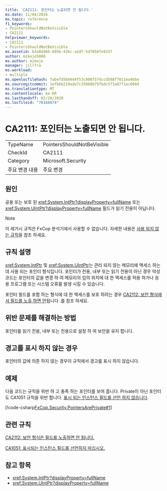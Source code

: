```yaml
---
title: 'CA2111: 포인터는 노출되면 안 됩니다.'
ms.date: 11/04/2016
ms.topic: reference
f1_keywords:
- PointersShouldNotBeVisible
- CA2111
helpviewer_keywords:
- CA2111
- PointersShouldNotBeVisible
ms.assetid: b3a8d466-895b-43bc-a2df-5d7058fe915f
author: mikejo5000
ms.author: mikejo
manager: jillfra
ms.workload:
- multiple
ms.openlocfilehash: fabefd568444f53c900f57dccd508f7011ea4bbe
ms.sourcegitcommit: 1efb6b219ade7c35068b79fbdc573a8771ac608d
ms.translationtype: MT
ms.contentlocale: ko-KR
ms.lasthandoff: 02/28/2020
ms.locfileid: "78168874"
---
```

# <a name="ca2111-pointers-should-not-be-visible"></a>CA2111: 포인터는 노출되면 안 됩니다.

|||
|-|-|
|TypeName|PointersShouldNotBeVisible|
|CheckId|CA2111|
|Category|Microsoft.Security|
|주요 변경 내용|주요 변경|

## <a name="cause"></a>원인
공용 또는 보호 된 <xref:System.IntPtr?displayProperty=fullName> 또는 <xref:System.UIntPtr?displayProperty=fullName> 필드가 읽기 전용이 아닙니다.

> [!NOTE]
> 이 레거시 규칙은 FxCop 분석기에서 사용할 수 없습니다. 자세한 내용은 [사용 되지 않는 규칙](fxcop-rule-port-status.md#deprecated-rules)을 참조 하세요.

## <a name="rule-description"></a>규칙 설명
 <xref:System.IntPtr> 및 <xref:System.UIntPtr>는 관리 되지 않는 메모리에 액세스 하는 데 사용 되는 포인터 형식입니다. 포인터가 전용, 내부 또는 읽기 전용이 아닌 경우 악성 코드는 포인터의 값을 변경 하 여 메모리의 임의 위치에 대 한 액세스를 허용 하거나 응용 프로그램 또는 시스템 오류를 발생 시킬 수 있습니다.

포인터 필드를 포함 하는 형식에 대 한 액세스를 보호 하려는 경우 [CA2112: 보안 형식에서 필드를 노출 하면 안](../code-quality/ca2112.md)됩니다 .를 참조 하세요.

## <a name="how-to-fix-violations"></a>위반 문제를 해결하는 방법
포인터를 읽기 전용, 내부 또는 전용으로 설정 하 여 보안을 유지 합니다.

## <a name="when-to-suppress-warnings"></a>경고를 표시 하지 않는 경우
포인터의 값에 의존 하지 않는 경우이 규칙에서 경고를 표시 하지 않습니다.

## <a name="example"></a>예제
다음 코드는 규칙을 위반 하 고 충족 하는 포인터를 보여 줍니다. Private이 아닌 포인터도 CA1051 규칙을 위반 합니다. [표시 되는 인스턴스 필드를 선언 하지 않습니다](../code-quality/ca1051.md).

[!code-csharp[FxCop.Security.PointersArePrivate#1](../code-quality/codesnippet/CSharp/ca2111-pointers-should-not-be-visible_1.cs)]

## <a name="related-rules"></a>관련 규칙
[CA2112: 보안 형식은 필드를 노출하면 안 됩니다.](../code-quality/ca2112.md)

[CA1051: 표시되는 인스턴스 필드를 선언하지 마십시오.](../code-quality/ca1051.md)

## <a name="see-also"></a>참고 항목

- <xref:System.IntPtr?displayProperty=fullName>
- <xref:System.UIntPtr?displayProperty=fullName>
